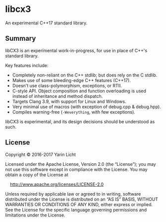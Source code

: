 # libcx3

An experimental C++17 standard library.

## Summary

libCX3 is an experimental work-in-progress, for use in place of C++'s standard library.

Key features include:

* Completely non-reliant on the C++ stdlib; but does rely on the C stdlib.
* Makes use of some bleeding-edge C++ features (C++17).
* Doesn't use class-polymorphism, exceptions, or RTII.
* C-style API. Object composition and function overloading is used instead of inheritance and method dispatch.
* Targets Clang 3.9, with support for Linux and Windows.
* Very minimal use of macros (with exception of debug.cpp & debug.hpp).
* Compiles warning-free (`-Weverything`, with few exceptions).

libCX3 is experimental, and its design decisions should be understood as such.

## License

Copyright © 2016-2017 Yarin Licht

Licensed under the Apache License, Version 2.0 (the “License”);
you may not use this software except in compliance with the License.
You may obtain a copy of the License at

&nbsp;&nbsp;&nbsp;&nbsp;http://www.apache.org/licenses/LICENSE-2.0

Unless required by applicable law or agreed to in writing, software
distributed under the License is distributed on an “AS IS” BASIS,
WITHOUT WARRANTIES OR CONDITIONS OF ANY KIND, either express or implied.
See the License for the specific language governing permissions and
limitations under the License.

